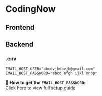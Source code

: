 # CodingNow

## Frontend

## Backend 



### .env

```env
EMAIL_HOST_USER="abcdvjkdbvjb@gmail.com"
EMAIL_HOST_PASSWORD="abcd efgh ijkl mnop"
```

🔐 **How to get the `EMAIL_HOST_PASSWORD`:**  
[Click here to view full setup guide](https://gist.github.com/Kumar-vikalp/66319ebc2594a5c34416cf1990b2cf60)

